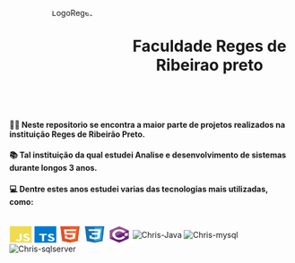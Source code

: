 <body>
    <div style="display: flex; flex-direction: row; text-align: center;">
        <img src="https://media-exp1.licdn.com/dms/image/C4E0BAQFcgLD1PByBGA/company-logo_200_200/0/1541437940971?e=2147483647&v=beta&t=dzcFUoW_OZHI6ivnLhMQ6gBalfm7DfgrRxSrdkBi6Us"
            alt="LogoReges" width="150px" height="150px" style="border-radius: 150px; margin: 30px;">
        <h1 style="display: flex; text-align: center; align-self: center;">Faculdade Reges de Ribeirao preto</h1>
    </div>
    <h4>👨‍🎓 Neste repositorio se encontra a maior parte de projetos realizados na instituição Reges de Ribeirão Preto.
    </h4>
    <h4>📚 Tal instituição da qual estudei Analise e desenvolvimento de sistemas durante longos 3 anos.</h4>
    <h4>💻 Dentre estes anos estudei varias das tecnologias mais utilizadas, como:</h4>
    <div style="display: inline_block"><br>
        <img align="center" alt="Chris-Js" height="30" width="40" src="https://raw.githubusercontent.com/devicons/devicon/master/icons/javascript/javascript-plain.svg">
        <img align="center" alt="Chris-Ts" height="30" width="40" src="https://raw.githubusercontent.com/devicons/devicon/master/icons/typescript/typescript-plain.svg">
        <img align="center" alt="Chris-HTML" height="30" width="40" src="https://raw.githubusercontent.com/devicons/devicon/master/icons/html5/html5-original.svg">
        <img align="center" alt="Chris-CSS" height="30" width="40" src="https://raw.githubusercontent.com/devicons/devicon/master/icons/css3/css3-original.svg">
        <img align="center" alt="Chris-Csharp" height="30" width="40" src="https://raw.githubusercontent.com/devicons/devicon/master/icons/csharp/csharp-original.svg">
        <img align="center" alt="Chris-Java" height="30" width="40" src="https://cdn.jsdelivr.net/gh/devicons/devicon/icons/java/java-original.svg">
        <img align="center" alt="Chris-mysql" height="30" width="40" src= "https://img.icons8.com/fluency/344/mysql-logo.png" >
        <img align="center" alt="Chris-sqlserver" height="30" width="40" src= "https://cdn-icons-png.flaticon.com/512/5968/5968409.png" >
      </div>

</body>
